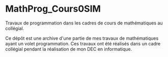 # MathProg_Cours0SIM

Travaux de programmation dans les cadres de cours de mathématiques au collégial.

Ce dépôt est une archive d'une partie de mes travaux de mathématiques ayant un volet programmation. Ces travaux ont été réalisés dans un cadre collégial pendant la réalisation de mon DEC en informatique.
